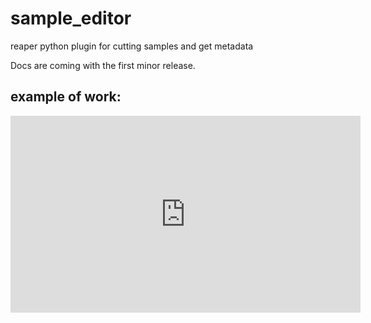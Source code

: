 # sample_editor
reaper python plugin for cutting samples and get metadata


Docs are coming with the first minor release.

## example of work:

<iframe width="560" height="315" src="https://www.youtube.com/embed/b96FaK4dTUc" frameborder="0" allow="accelerometer; autoplay; clipboard-write; encrypted-media; gyroscope; picture-in-picture" allowfullscreen></iframe>

